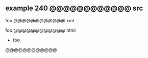 example 240
@@@@@@@@@@@@ src
-   
  foo
@@@@@@@@@@@@ xml
<?xml version="1.0" encoding="UTF-8"?>
<!DOCTYPE document SYSTEM "CommonMark.dtd">
<document xmlns="http://commonmark.org/xml/1.0">
  <list type="bullet" tight="true">
    <item>
      <paragraph>
        <text>foo</text>
      </paragraph>
    </item>
  </list>
</document>
@@@@@@@@@@@@ html
<ul>
<li>foo</li>
</ul>
@@@@@@@@@@@@
